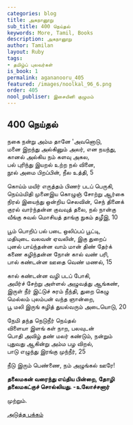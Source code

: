 ```yaml
---
categories: blog
title: அகநானூறு
sub_title: 400 நெய்தல்
keywords: More, Tamil, Books
description: அகநானூறு
author: Tamilan
layout: Ruby
tags:
- தமிழ்ப் புலவர்கள்
is_book: 1
permalink: agananooru_405
featured: /images/noolkal_96_6.png
order: 405
nool_publiser: இசையினி குழுமம்
---
```



## 400 நெய்தல்

நகை நன்று அம்ம தானே 'அவனொடு,  
மனை இறந்து அல்கினும் அலர், என நயந்து,  
கானல் அல்கிய நம் களவு அகல,  
பல் புரிந்து இயறல் உற்ற நல் வினை,  
நூல் அமை பிறப்பின், நீல உத்தி, 5

கொய்ம் மயிர் எருத்தம் பிணர் படப் பெருகி,  
நெய்ம்மிதி முனைஇய கொழுஞ் சோற்று ஆர்கை  
நிரல் இயைந்து ஒன்றிய செலவின், செந் தினைக்  
குரல் வார்ந்தன்ன குவவுத் தலை, நல் நான்கு  
வீங்கு சுவல் மொசியத் தாங்கு நுகம் தழீஇ, 10

பூம் பொறிப் பல் படை ஒலிப்பப் பூட்டி,  
மதியுடை வலவன் ஏவலின், இகு துறைப்  
புனல் பாய்ந்தன்ன வாம் மான் திண் தேர்க்  
கணை கழிந்தன்ன நோன் கால் வண் பரி,  
பால் கண்டன்ன ஊதை வெண் மணல், 15

கால் கண்டன்ன வழி படப் போகி,  
அயிர்ச் சேற்று அள்ளல் அழுவத்து ஆங்கண்,  
இருள் நீர் இட்டுச் சுரம் நீந்தி, துறை கெழு  
மெல்லம் புலம்பன் வந்த ஞான்றை,  
பூ மலி இருங் கழித் துயல்வரும் அடையொடு, 20

நேமி தந்த நெடுநீர் நெய்தல்  
விளையா இளங் கள் நாற, பலவுடன்  
பொதி அவிழ் தண் மலர் கண்டும், நன்றும்  
புதுவது ஆகின்று அம்ம பழ விறல்,  
பாடு எழுந்து இரங்கு முந்நீர், 25

நீடு இரும் பெண்ணை, நம் அழுங்கல் ஊரே!

**தலைமகன் வரைந்து எய்திய பின்றை, தோழி  
தலைமகட்குச் சொல்லியது. -உலோச்சனார்**

முற்றும்.

[அடுத்த பக்கம்](agananooru_406)
